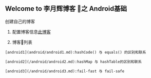 ## Welcome to 李月辉博客 之 Android基础

创建自己的博客

1. 配置博客信息[此博客](https://www.jianshu.com/p/701b1095da11)

2. 博客列表

```
[android1](android/android1.md):hashCode() 与 equals() 的区别和联系

[android2](/android/android2.md):hashMap 与 hashTable的区别和联系

[android3](/android/android3.md):fail-fast 与 fail-safe

```